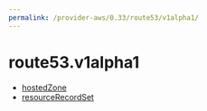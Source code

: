 ```yaml
---
permalink: /provider-aws/0.33/route53/v1alpha1/
---
```


# route53.v1alpha1



* [hostedZone](hostedZone.md)
* [resourceRecordSet](resourceRecordSet.md)